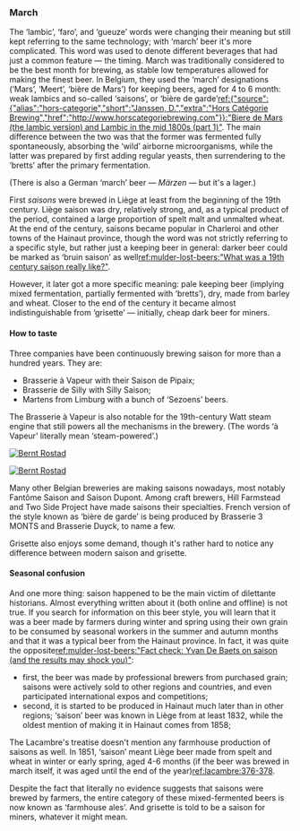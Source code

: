 ### March

The ‘lambic’, ‘faro’, and ‘gueuze’ words were changing their meaning but still kept referring to the same technology; with ‘march’ beer it's more complicated. This word was used to denote different beverages that had just a common feature — the timing. March was traditionally considered to be the best month for brewing, as stable low temperatures allowed for making the finest beer. In Belgium, they used the ‘march’ designations (‘Mars’, ‘Meert’, ‘bière de Mars’) for keeping beers, aged for 4 to 6 month: weak lambics and so-called ‘saisons’, or ‘bière de garde’[ref:{"source":{"alias":"hors-categorie","short":"Janssen, D.","extra":"Hors Catégorie Brewing","href":"http://www.horscategoriebrewing.com"}}:"Biere de Mars (the lambic version) and Lambic in the mid 1800s (part 1)"](http://www.horscategoriebrewing.com/2015/11/biere-de-mars-lambic-version-and-lambic.html). The main difference between the two was that the former was fermented fully spontaneously, absorbing the ‘wild’ airborne microorganisms, while the latter was prepared by first adding regular yeasts, then surrendering to the ‘bretts’ after the primary fermentation.

(There is also a German ‘march’ beer — *Märzen* — but it's a lager.)

First *saisons* were brewed in Liège at least from the beginning of the 19th century. Liège saison was dry, relatively strong, and, as a typical product of the period, contained a large proportion of spelt malt and unmalted wheat. At the end of the century, saisons became popular in Charleroi and other towns of the Hainaut province, though the word was not strictly referring to a specific style, but rather just a keeping beer in general: darker beer could be marked as ‘bruin saison’ as well[ref:mulder-lost-beers:"What was a 19th century saison really like?"](https://lostbeers.com/what-was-a-19th-century-saison-really-like/).

However, it later got a more specific meaning: pale keeping beer (implying mixed fermentation, partially fermented with ‘bretts’), dry, made from barley and wheat. Closer to the end of the century it became almost indistinguishable from ‘grisette’ — initially, cheap dark beer for miners.

#### How to taste

Three companies have been continuously brewing saison for more than a hundred years. They are:

  * Brasserie à Vapeur with their Saison de Pipaix;
  * Brasserie de Silly with Silly Saison;
  * Martens from Limburg with a bunch of ‘Sezoens’ beers.

The Brasserie à Vapeur is also notable for the 19th-century Watt steam engine that still powers all the mechanisms in the brewery. (The words ‘à Vapeur’ literally mean ‘steam-powered’.)

[![Bernt Rostad](/img/brasserie-a-vapeur-steam-engine.jpg "The 19th-century steam-powered engine installed in the Brasserie à Vapeur")](https://www.flickr.com/photos/brostad/13146738774/in/photostream/)

[![Bernt Rostad](/img/brasserie-a-vapeur-mash-tun.jpg "The 19th-century mash tun installed in the Brasserie à Vapeur. Machinery operates on steam power.")](https://www.flickr.com/photos/brostad/13146740284/in/photostream/)

Many other Belgian breweries are making saisons nowadays, most notably Fantôme Saison and Saison Dupont. Among craft brewers, Hill Farmstead and Two Side Project have made saisons their specialties. French version of the style known as ‘bière de garde’ is being produced by Brasserie 3 MONTS and Brasserie Duyck, to name a few.

Grisette also enjoys some demand, though it's rather hard to notice any difference between modern saison and grisette.

#### Seasonal confusion

And one more thing: saison happened to be the main victim of dilettante historians. Almost everything written about it (both online and offline) is not true. If you search for information on this beer style, you will learn that it was a beer made by farmers during winter and spring using their own grain to be consumed by seasonal workers in the summer and autumn months and that it was a typical beer from the Hainaut province. In fact, it was quite the opposite[ref:mulder-lost-beers:"Fact check: Yvan De Baets on saison (and the results may shock you)"](https://lostbeers.com/fact-check-yvan-de-baets-on-saison-and-the-results-may-shock-you/):

  * first, the beer was made by professional brewers from purchased grain; saisons were actively sold to other regions and countries, and even participated international expos and competitions;
  * second, it is started to be produced in Hainaut much later than in other regions; ‘saison’ beer was known in Liège from at least 1832, while the oldest mention of making it in Hainaut comes from 1858;

The Lacambre's treatise doesn't mention any farmhouse production of saisons as well. In 1851, ‘saison’ meant Liège beer made from spelt and wheat in winter or early spring, aged 4-6 months (if the beer was brewed in march itself, it was aged until the end of the year)[ref:lacambre:376-378]().

Despite the fact that literally no evidence suggests that saisons were brewed by farmers, the entire category of these mixed-fermented beers is now known as ‘farmhouse ales’. And grisette is told to be a saison for miners, whatever it might mean.
